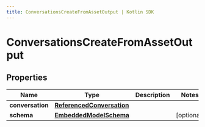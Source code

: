 ```yaml
---
title: ConversationsCreateFromAssetOutput | Kotlin SDK
---
```



# ConversationsCreateFromAssetOutput

## Properties
Name | Type | Description | Notes
------------ | ------------- | ------------- | -------------
**conversation** | [**ReferencedConversation**](ReferencedConversation) |  | 
**schema** | [**EmbeddedModelSchema**](EmbeddedModelSchema) |  |  [optional]



